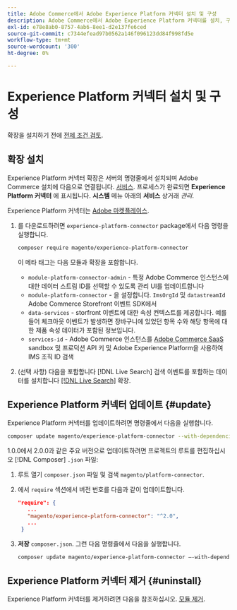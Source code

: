 ```yaml
---
title: Adobe Commerce에서 Adobe Experience Platform 커넥터 설치 및 구성
description: Adobe Commerce에서 Adobe Experience Platform 커넥터를 설치, 구성, 업데이트 및 제거하는 방법을 알아봅니다.
exl-id: e78e8ab0-8757-4ab6-8ee1-d2e137fe6ced
source-git-commit: c7344efead97b0562a146f096123dd84f998fd5e
workflow-type: tm+mt
source-wordcount: '300'
ht-degree: 0%

---
```


# Experience Platform 커넥터 설치 및 구성

확장을 설치하기 전에 [전제 조건 검토](overview.md#prereqs).

## 확장 설치

Experience Platform 커넥터 확장은 서버의 명령줄에서 설치되며 Adobe Commerce 설치에 다음으로 연결됩니다. [서비스](../landing/saas.md). 프로세스가 완료되면 **Experience Platform 커넥터** 에 표시됩니다. **시스템** 메뉴 아래의 **서비스** 상거래 _관리_.

Experience Platform 커넥터는 [Adobe 마켓플레이스](https://marketplace.magento.com/magento-experience-platform-connector.html).

1. 를 다운로드하려면 `experience-platform-connector` package에서 다음 명령을 실행합니다.

   ```bash
   composer require magento/experience-platform-connector
   ```

   이 메타 태그는 다음 모듈과 확장을 포함합니다.

   * `module-platform-connector-admin` - 특정 Adobe Commerce 인스턴스에 대한 데이터 스트림 ID를 선택할 수 있도록 관리 UI를 업데이트합니다
   * `module-platform-connector` - 을 설정합니다. `ImsOrgId` 및 `datastreamId` Adobe Commerce Storefront 이벤트 SDK에서
   * `data-services` - storfront 이벤트에 대한 속성 컨텍스트를 제공합니다. 예를 들어 체크아웃 이벤트가 발생하면 장바구니에 있었던 항목 수와 해당 항목에 대한 제품 속성 데이터가 포함된 정보입니다.
   * `services-id` - Adobe Commerce 인스턴스를 [Adobe Commerce SaaS](../landing/saas.md) sandbox 및 프로덕션 API 키 및 Adobe Experience Platform을 사용하여 IMS 조직 ID 검색

1. (선택 사항) 다음을 포함합니다 [!DNL Live Search] 검색 이벤트를 포함하는 데이터를 설치합니다 [[!DNL Live Search]](../live-search/install.md) 확장.

## Experience Platform 커넥터 업데이트 {#update}

Experience Platform 커넥터를 업데이트하려면 명령줄에서 다음을 실행합니다.

```bash
composer update magento/experience-platform-connector --with-dependencies
```

1.0.0에서 2.0.0과 같은 주요 버전으로 업데이트하려면 프로젝트의 루트를 편집하십시오 [!DNL Composer] `.json` 파일:

1. 루트 열기 `composer.json` 파일 및 검색 `magento/platform-connector`.

1. 에서 `require` 섹션에서 버전 번호를 다음과 같이 업데이트합니다.

   ```json
   "require": {
      ...
      "magento/experience-platform-connector": "^2.0",
      ...
    }
   ```

1. **저장** `composer.json`. 그런 다음 명령줄에서 다음을 실행합니다.

   ```bash
   composer update magento/experience-platform-connector –-with-dependencies
   ```

## Experience Platform 커넥터 제거 {#uninstall}

Experience Platform 커넥터를 제거하려면 다음을 참조하십시오. [모듈 제거](https://devdocs.magento.com/guides/v2.4/install-gde/install/cli/install-cli-uninstall-mods.html).
